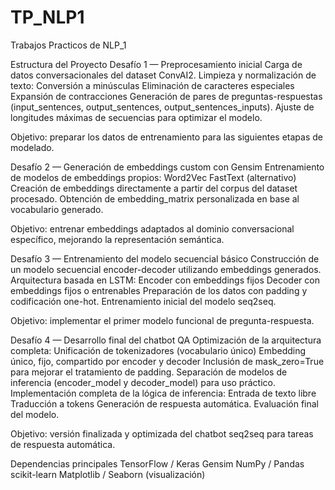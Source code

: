 # TP_NLP1
Trabajos Practicos de NLP_1 

Estructura del Proyecto
Desafío 1 — Preprocesamiento inicial
Carga de datos conversacionales del dataset ConvAI2.
Limpieza y normalización de texto:
Conversión a minúsculas
Eliminación de caracteres especiales
Expansión de contracciones
Generación de pares de preguntas-respuestas (input_sentences, output_sentences, output_sentences_inputs).
Ajuste de longitudes máximas de secuencias para optimizar el modelo.

Objetivo: preparar los datos de entrenamiento para las siguientes etapas de modelado.

Desafío 2 — Generación de embeddings custom con Gensim
Entrenamiento de modelos de embeddings propios:
Word2Vec
FastText (alternativo)
Creación de embeddings directamente a partir del corpus del dataset procesado.
Obtención de embedding_matrix personalizada en base al vocabulario generado.

Objetivo: entrenar embeddings adaptados al dominio conversacional específico, mejorando la representación semántica.

Desafío 3 — Entrenamiento del modelo secuencial básico
Construcción de un modelo secuencial encoder-decoder utilizando embeddings generados.
Arquitectura basada en LSTM:
Encoder con embeddings fijos
Decoder con embeddings fijos o entrenables
Preparación de los datos con padding y codificación one-hot.
Entrenamiento inicial del modelo seq2seq.

Objetivo: implementar el primer modelo funcional de pregunta-respuesta.

Desafío 4 — Desarrollo final del chatbot QA
Optimización de la arquitectura completa:
Unificación de tokenizadores (vocabulario único)
Embedding único, fijo, compartido por encoder y decoder
Inclusión de mask_zero=True para mejorar el tratamiento de padding.
Separación de modelos de inferencia (encoder_model y decoder_model) para uso práctico.
Implementación completa de la lógica de inferencia:
Entrada de texto libre
Traducción a tokens
Generación de respuesta automática.
Evaluación final del modelo.

Objetivo: versión finalizada y optimizada del chatbot seq2seq para tareas de respuesta automática.

Dependencias principales
TensorFlow / Keras
Gensim
NumPy / Pandas
scikit-learn
Matplotlib / Seaborn (visualización)
